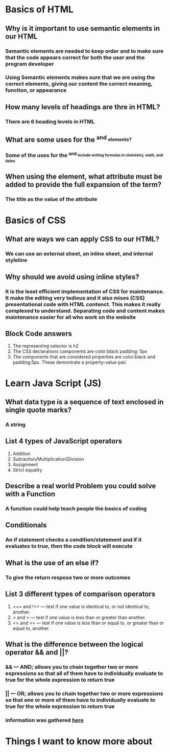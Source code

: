 # Basics of HTML

## Why is it important to use semantic elements in our HTML

### Semantic elements are needed to keep order and to make sure that the code appears correct for both the user and the program developer

### Using Semantic elements makes sure that we are using the correct elements, giving our content the correct meaning, function, or appearance

## How many levels of headings are thre in HTML?

### There are 6 heading levels in HTML

## What are some uses for the <sup> and <sub> elements?

### Some of the uses for the <sup> and <sub> include writing formulas in chemistry, math, and dates

## When using the <abbr> element, what attribute must be added to provide the full expansion of the term?

### The title as the value of the attribute

# Basics of CSS

## What are ways we can apply CSS to our HTML?

### We can use an external sheet, an inline sheet, and internal styleline

## Why should we avoid using inline styles?

### It is the least efficient implementation of CSS for maintenance. It make the editing very tedious and it also mises (CSS) presentational code with HTML contenct. This makes it really complexed to understand. Separating code and content makes maintenance easier for all who work on the website

## Block Code answers

1. The representing selector is h2
2. The CSS declarations components are color:black padding: 5px
3. The components that are considered properties are color:black and padding:5px. These demontrate a property-value pair.

# Learn Java Script (JS)

## What data type is a sequence of text enclosed in single quote marks?

### A string

## List 4 types of JavaScript operators

1. Addition
2. Subraction/Multiplication/Division
3. Assignment
4. Strict equality

## Describe a real world Problem you could solve with a Function

### A function could help teach people the basics of coding

## Conditionals

### An if statement checks a condition/statement and if it evaluates to true, then the code block will execute

## What is the use of an else if?

### To give the return respose two or more outcomes

## List 3 different types of comparison operators

1. === and !== — test if one value is identical to, or not identical to, another.
2. < and > — test if one value is less than or greater than another.
3. <= and >= — test if one value is less than or equal to, or greater than or equal to, another.

## What is the difference between the logical operator && and ||?

### && — AND; allows you to chain together two or more expressions so that all of them have to individually evaluate to true for the whole expression to return true

### || — OR; allows you to chain together two or more expressions so that one or more of them have to individually evaluate to true for the whole expression to return true

### information was gathered [here](https://developer.mozilla.org/en-US/docs/Learn/JavaScript/Building_blocks/conditionals)

# Things I want to know more about
